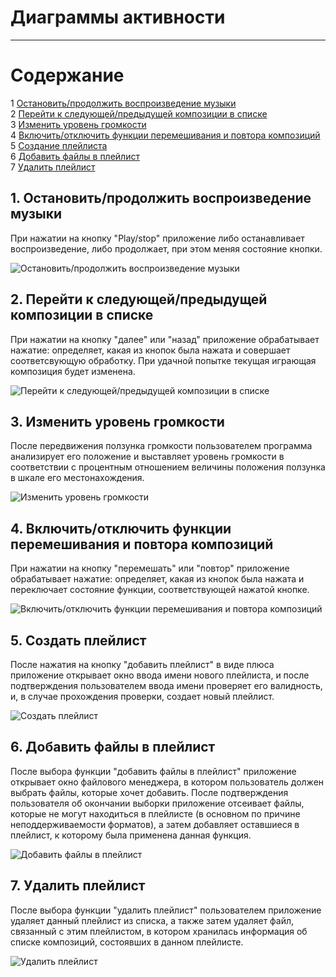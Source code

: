# Диаграммы активности
---

# Содержание
1 [Остановить/продолжить воспроизведение музыки](#stop_play)<br>
2 [Перейти к следующей/предыдущей композиции в списке](#next_previous)<br>
3 [Изменить уровень громкости](#change_volume)<br>
4 [Включить/отключить функции перемешивания и повтора композиций](#shuffle_repeat)<br>
5 [Создание плейлиста](#create_playlist)<br>
6 [Добавить файлы в плейлист](#add_files)<br>
7 [Удалить плейлист](#delete_playlist)

<a name="stop_play"/>

## 1. Остановить/продолжить воспроизведение музыки
При нажатии на кнопку "Play/stop" приложение либо останавливает воспроизведение,
либо продолжает, при этом меняя состояние кнопки.

![Остановить/продолжить воспроизведение музыки](Stop_play.PNG)

<a name="next_previous"/>

## 2. Перейти к следующей/предыдущей композиции в списке
При нажатии на кнопку "далее" или "назад" приложение обрабатывает нажатие: определяет, 
какая из кнопок была нажата и совершает соответсвующую обработку. При удачной попытке 
текущая играющая композиция будет изменена.

![Перейти к следующей/предыдущей композиции в списке](next_previous.PNG)

<a name="change_volume">

## 3. Изменить уровень громкости
После передвижения ползунка громкости пользователем программа анализирует его положение
и выставляет уровень громкости в соответствии с процентным отношением величины положения
ползунка в шкале его местонахождения.

![Изменить уровень громкости](ChangeVolume.PNG)

<a name="shuffle_repeat"/>

## 4. Включить/отключить функции перемешивания и повтора композиций
При нажатии на кнопку "перемешать" или "повтор" приложение обрабатывает нажатие: определяет,
какая из кнопок была нажата и переключает состояние функции, соответствующей нажатой кнопке.

![Включить/отключить функции перемешивания и повтора композиций](Shuffle_repeat.PNG)

<a name="create_playlist"/>

## 5. Создать плейлист
После нажатия на кнопку "добавить плейлист" в виде плюса приложение открывает окно ввода
имени нового плейлиста, и после подтверждения пользователем ввода имени проверяет его валидность, 
и, в случае прохождения проверки, создает новый плейлист.

![Создать плейлист](CreatePlaylist.PNG)

<a name="add_files"/>

## 6. Добавить файлы в плейлист
После выбора функции "добавить файлы в плейлист" приложение открывает окно файлового менеджера,
в котором пользователь должен выбрать файлы, которые хочет добавить. После подтверждения
пользователя об окончании выборки приложение отсеивает файлы, которые не могут находиться в
плейлисте (в основном по причине неподдерживаемости форматов), а затем добавляет оставшиеся
в плейлист, к которому была применена данная функция.

![Добавить файлы в плейлист](AddFiles.PNG)

<a name="delete_playlist"/>

## 7. Удалить плейлист
После выбора функции "удалить плейлист" пользователем приложение удаляет данный плейлист из
списка, а также затем удаляет файл, связанный с этим плейлистом, в котором хранилась информация
об списке композиций, состоявших в данном плейлисте.

![Удалить плейлист](DeletePlaylist.PNG)